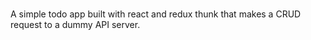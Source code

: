 ###
A simple todo app built with react and redux thunk that makes a CRUD request to a dummy API server.

